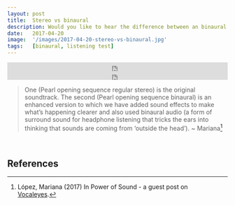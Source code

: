 ```yaml
---
layout: post
title:  Stereo vs binaural
description: Would you like to hear the difference between an binaural and a regular stereo soundtrack? Listen to these two audio clips from Pearl’s opening sequence.
date:   2017-04-20
image:  '/images/2017-04-20-stereo-vs-binaural.jpg'
tags:   [binaural, listening test]
---
```


<iframe width="100%" height="20" scrolling="no" frameborder="no" src="https://w.soundcloud.com/player/?url=https%3A//api.soundcloud.com/tracks/318608376&amp;color=daa95f&amp;inverse=false&amp;auto_false=true&amp;show_user=true"></iframe>

<br>

<iframe width="100%" height="20" scrolling="no" frameborder="no" src="https://w.soundcloud.com/player/?url=https%3A//api.soundcloud.com/tracks/318608517&amp;color=daa95f&amp;inverse=false&amp;auto_false=true&amp;show_user=true"></iframe>

> One (Pearl opening sequence regular stereo) is the original soundtrack. The second (Pearl opening sequence binaural) is an enhanced version to which we have added sound effects to make what’s happening clearer and also used binaural audio (a form of surround sound for headphone listening that tricks the ears into thinking that sounds are coming from ‘outside the head’). ~ Mariana[^1]

<br>

## References
[^1]: López, Mariana (2017) In Power of Sound - a guest post on [Vocaleyes](http://vocaleyes.co.uk/the-power-of-sound-enhancing-audio-description/).